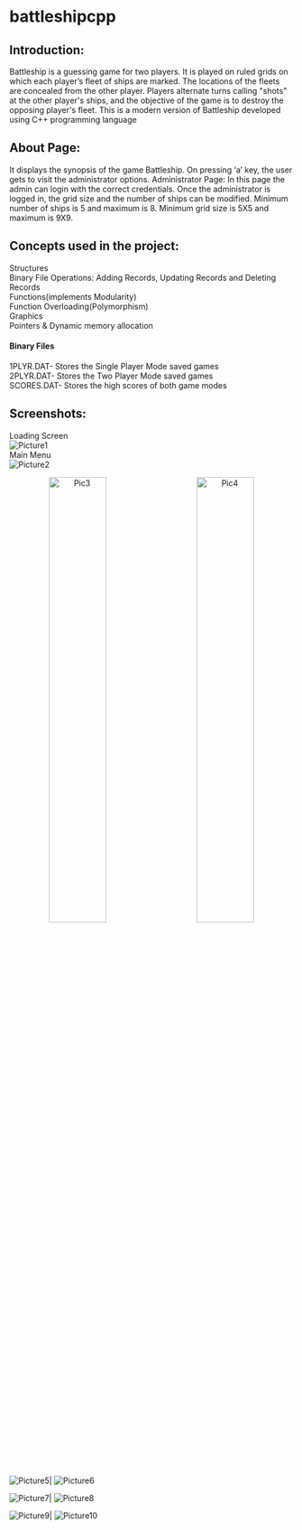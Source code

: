 # battleshipcpp
## Introduction:
Battleship is a guessing game for two players. It is played on
ruled grids on which each player’s fleet of ships are marked.
The locations of the fleets are concealed from the other
player. Players alternate turns calling &quot;shots&quot; at the other
player&#39;s ships, and the objective of the game is to destroy the
opposing player&#39;s fleet. This is a modern version of Battleship
developed using C++ programming language

## About Page:
It displays the synopsis of the game Battleship. On pressing ‘a’
key, the user gets to visit the administrator options.
Administrator Page:
In this page the admin can login with the correct credentials.
Once the administrator is logged in, the grid size and the
number of ships can be modified.
Minimum number of ships is 5 and maximum is 8.
Minimum grid size is 5X5 and maximum is 9X9.

## Concepts used in the project:

Structures <br />
Binary File Operations: Adding Records, Updating Records and Deleting Records <br />
Functions(implements Modularity) <br />
Function Overloading(Polymorphism) <br />
Graphics <br />
Pointers &amp; Dynamic memory allocation
#### Binary Files <br />
1PLYR.DAT- Stores the Single Player Mode saved games <br />
2PLYR.DAT- Stores the Two Player Mode saved games <br />
SCORES.DAT- Stores the high scores of both game modes <br />

## Screenshots:
Loading Screen <br />
![Picture1](https://user-images.githubusercontent.com/54500859/189523434-6eda4600-1c66-4b1e-8760-74a2b67e5db8.jpg)<br />
Main Menu <br />
![Picture2](https://user-images.githubusercontent.com/54500859/189523433-b9421415-b428-4926-8c6f-f3318744ac50.jpg)<br />
<p align="center">
  <img alt="Pic3" src="![Picture3](https://user-images.githubusercontent.com/54500859/189523432-e56ffe87-c52c-46a0-9348-3e59af9363ff.jpg)" width="45%">
&nbsp; &nbsp; &nbsp; &nbsp;
  <img alt="Pic4" src="![Picture4](https://user-images.githubusercontent.com/54500859/189523431-256a4a7b-2b34-4fce-93e9-40edf7ab91d9.jpg)" width="45%">
</p>

![Picture5](https://user-images.githubusercontent.com/54500859/189523430-37285883-e8aa-49fe-b30f-ae6e90ab59d9.jpg)| ![Picture6](https://user-images.githubusercontent.com/54500859/189523429-b2cdd42e-4789-4f7a-9dbb-e480eadf2fff.jpg)

![Picture7](https://user-images.githubusercontent.com/54500859/189523428-84d2eab9-a049-4a42-90c1-e27bd68ace5b.jpg)| ![Picture8](https://user-images.githubusercontent.com/54500859/189523427-4573d75c-e478-489c-8196-a95e72ea6778.jpg)

![Picture9](https://user-images.githubusercontent.com/54500859/189523426-1cac173b-44e6-471e-9bb4-2cb7f5089af0.jpg)| ![Picture10](https://user-images.githubusercontent.com/54500859/189523425-2b893fa3-38d7-4741-9995-0370aa2ee8f8.jpg)








